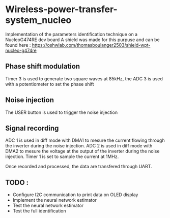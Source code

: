 # Wireless-power-transfer-system_nucleo

Implementation of the parameters identification technique on a NucleoG474RE dev board
A shield was made for this purpuse and can be found here : https://oshwlab.com/thomasboulanger2503/shield-wpt-nucleo-g474re

## Phase shift modulation 

Timer 3 is used to generate two square waves at 85kHz, the ADC 3 is used with a potentiometer to set the phase shift

## Noise injection

The USER button is used to trigger the noise injection 

## Signal recording 

ADC 1 is used in diff mode with DMA1 to mesure the current flowing through the inverter during the noise injection.
ADC 2 is used in diff mode with DMA2 to mesure the voltage at the output of the inverter during the noise injection.
Timer 1 is set to sample the current at 1MHz. 

Once recorded and processed, the data are transfered through UART.

## TODO :

* Configure I2C communication to print data on OLED display
* Implement the neural network estimator
* Test the neural network estimator 
* Test the full identification 
